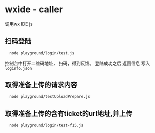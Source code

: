 # wxide - caller

调用wx IDE js

## 扫码登陆

```bash
  node playground/login/test.js
```
控制台中打开二维码地址，
扫码，得到反馈。
登陆成功之后 返回信息 写入`loginfo.json`

## 取得准备上传的请求内容

```bash
  node playground/testUploadPrepare.js
```

## 取得准备上传的含有ticket的url地址,并上传

```bash
  node playground/login/test-f15.js
```